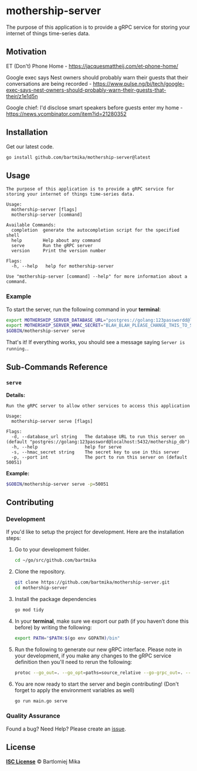 # mothership-server
The purpose of this application is to provide a gRPC service for storing your internet of things time-series data.

## Motivation

ET (Don't) Phone Home - https://jacquesmattheij.com/et-phone-home/

Google exec says Nest owners should probably warn their guests that their conversations are being recorded - https://www.pulse.ng/bi/tech/google-exec-says-nest-owners-should-probably-warn-their-guests-that-their/z1e1d5n

Google chief: I'd disclose smart speakers before guests enter my home - https://news.ycombinator.com/item?id=21280352

## Installation

Get our latest code.

```bash
go install github.com/bartmika/mothership-server@latest
```

## Usage

```text
The purpose of this application is to provide a gRPC service for storing your internet of things time-series data.

Usage:
  mothership-server [flags]
  mothership-server [command]

Available Commands:
  completion  generate the autocompletion script for the specified shell
  help        Help about any command
  serve       Run the gRPC server
  version     Print the version number

Flags:
  -h, --help   help for mothership-server

Use "mothership-server [command] --help" for more information about a command.
```

### Example
To start the server, run the following command in your **terminal**:

```bash
export MOTHERSHIP_SERVER_DATABASE_URL="postgres://golang:123passwordd@localhost:5432/mothership_db"
export MOTHERSHIP_SERVER_HMAC_SECRET="BLAH_BLAH_PLEASE_CHANGE_THIS_TO_SOMETHING_SUPER_SECRET_BLAH_BLAH"
$GOBIN/mothership-server serve
```

That's it! If everything works, you should see a message saying `Server is running.`.

## Sub-Commands Reference

### ``serve``

**Details:**

```text
Run the gRPC server to allow other services to access this application

Usage:
  mothership-server serve [flags]

Flags:
  -d, --database_url string   The database URL to run this server on (default "postgres://golang:123password@localhost:5432/mothership_db")
  -h, --help                  help for serve
  -s, --hmac_secret string    The secret key to use in this server
  -p, --port int              The port to run this server on (default 50051)
```

**Example:**

```bash
$GOBIN/mothership-server serve -p=50051
```

## Contributing
### Development
If you'd like to setup the project for development. Here are the installation steps:

1. Go to your development folder.

    ```bash
    cd ~/go/src/github.com/bartmika
    ```

2. Clone the repository.

    ```bash
    git clone https://github.com/bartmika/mothership-server.git
    cd mothership-server
    ```

3. Install the package dependencies

    ```bash
    go mod tidy
    ```

4. In your **terminal**, make sure we export our path (if you haven’t done this before) by writing the following:

    ```bash
    export PATH="$PATH:$(go env GOPATH)/bin"
    ```

5. Run the following to generate our new gRPC interface. Please note in your development, if you make any changes to the gRPC service definition then you'll need to rerun the following:

    ```bash
    protoc --go_out=. --go_opt=paths=source_relative --go-grpc_out=. --go-grpc_opt=paths=source_relative proto/mothership.proto
    ```

6. You are now ready to start the server and begin contributing! (Don't forget to apply the environment variables as well)

    ```bash
    go run main.go serve
    ```

### Quality Assurance

Found a bug? Need Help? Please create an [issue](https://github.com/bartmika/mothership-server/issues).


## License

[**ISC License**](LICENSE) © Bartlomiej Mika
